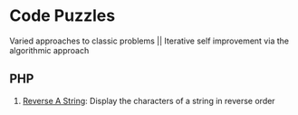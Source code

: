 # Code Puzzles

Varied approaches to classic problems || Iterative self improvement via the algorithmic approach

## PHP

1. [Reverse A String](./reverseAString.php): Display the characters of a string in reverse order
